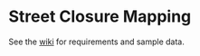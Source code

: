 Street Closure Mapping
======================
See the [wiki](https://github.com/ArlingtonCounty/Street-Closure-Mapping/wiki/) for requirements and sample data.
